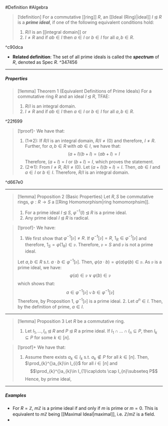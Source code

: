 #Definition #Algebra

> [!definition]
> For a commutative [[ring]] $R$, an [[Ideal (Ring)|ideal]] $I\unlhd  R$ is a ***prime ideal***, if one of the following equivalent conditions hold:
> 1. $R / I$ is an [[integral domain]] or
> 2. $I\neq R$ and if $ab\in I$ then $a\in I$ or $b\in I$ for all $a,b\in R$.

^c90dca

- **Related definition**: The set of all prime ideals is called the ***spectrum*** of $R$, denoted as $\text{Spec } R$. ^347456
---
##### Properties
> [!lemma] Theorem 1 (Equivalent Definitions of Prime Ideals)
> For a commutative ring $R$ and an ideal $I\unlhd R$, TFAE:
> 1. $R / I$ is an integral domain.
> 2. $I\neq R$ and if $ab\in I$ then $a\in I$ or $b\in I$ for all $a,b\in R$.

^22f699

> [!proof]-
> We have that:
> 1. (1=>2): If $R / I$ is an integral domain, $R / I\neq(0)$ and therefore, $I \neq R$. Further, for $a,b\in R$ with $ab\in I$, we have that: $$(a+I)(b+I)=(ab+I)=I$$Therefore, $(a+I)=I$ or $(b+I)=I$, which proves the statement.
> 2. (2=>1): From $I\neq R$, $R / I\neq(0)$. Let $(a+I)(b+I)=I$. Then, $ab\in I$ and $a\in I$ or $b\in I$. Therefore, $R / I$ is an integral domain.

^d667e0

---
> [!lemma] Proposition 2 (Basic Properties)
> Let $R,S$ be commutative rings, $\varphi:R\to S$ a [[Ring Homomorphism|ring homomorphsim]].
> 1. For a prime ideal $I\unlhd S$, $\varphi ^{-1}(I)\unlhd R$ is a prime ideal.
> 2. Any prime ideal $I\unlhd R$ is radical. 

> [!proof]-
> We have:
> 1. We first show that $\varphi ^{-1}[\mathfrak{p}]\neq R$. If $\varphi ^{-1}[\mathfrak{p}]=R$, $1_{R}\in \varphi ^{-1}[\mathfrak{p}]$ and therefore, $1_{S}=\varphi(1_{R})\in \mathfrak{p}$. Therefore, $\mathfrak{p}=S$ and $\mathfrak{p}$ is not a prime ideal.
> 
> 	Let $a,b\in R$ s.t. $a\cdot b\in \varphi ^{-1}[\mathfrak{p}]$. Then, $\varphi(a\cdot b)=\varphi(a)\varphi(b)\in \mathfrak{p}$. As $\mathfrak{p}$ is a prime ideal, we have: $$\varphi(a)\in \mathfrak{p}\lor \varphi(b)\in \mathfrak{p}$$which shows that: $$a\in \varphi ^{-1}[\mathfrak{p}]\lor b\in \varphi ^{-1}[\mathfrak{p}]$$Therefore, by Proposition 1, $\varphi ^{-1}[\mathfrak{p}]$ is a prime ideal.
> 2. Let $a^n\in I$. Then, by the definition of prime, $a\in I$. 
---
> [!lemma] Proposition 3
> Let $R$ be a commutative ring. 
> 1. Let $I_{1},\dots,I_{n}\unlhd R$ and $P\unlhd R$ a prime ideal. If $I_{1}\cap\dots \cap I_{n}\subseteq P$, then $I_{k}\subseteq P$ for some $k\in[n]$.

> [!proof]+
> We have that:
> 1. Assume there exists $a_{k}\in I_{k}$ s.t. $a_{k}\notin P$ for all $k\in [n]$. Then, $\prod_{k}^{}a_{k}\in I_{i}$ for all $i\in[n]$ and $$\prod_{k}^{}a_{k}\in I_{1}\cap\dots \cap I_{n}\subseteq P$$ Hence, by prime ideal, 
---
##### Examples
- For $R = \mathbb{Z}$, $m\mathbb{Z}$ is a prime ideal if and only if $m$ is prime or $m=0$. This is equivalent to $m\mathbb{Z}$ being [[Maximal Ideal|maximal]], i.e. $\mathbb{Z} / m\mathbb{Z}$ is a field.
- 